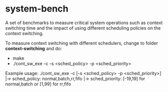 # system-bench
A set of benchmarks to measure critical system operations such as context switching time and the impact of using different scheduling policies on the context switching.

To measure context switching with different schedulers, change to folder **context-switching** and do:
  * make
  * ./cont_sw_exe -c <core> -s <sched_policy> -p <sched_priority>

Example usage: ./cont_sw_exe -c <core> [-s <sched_policy> -p <sched_priority>]
|->   sched_policy: normal,batch,rr,fifo
|-> sched_priority: [-19,19] for normal,batch or [1,99] for rr,fifo
